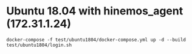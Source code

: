 # Ubuntu 18.04 with hinemos_agent (172.31.1.24)

```
docker-compose -f test/ubuntu1804/docker-compose.yml up -d --build
test/ubuntu1804/login.sh
```

